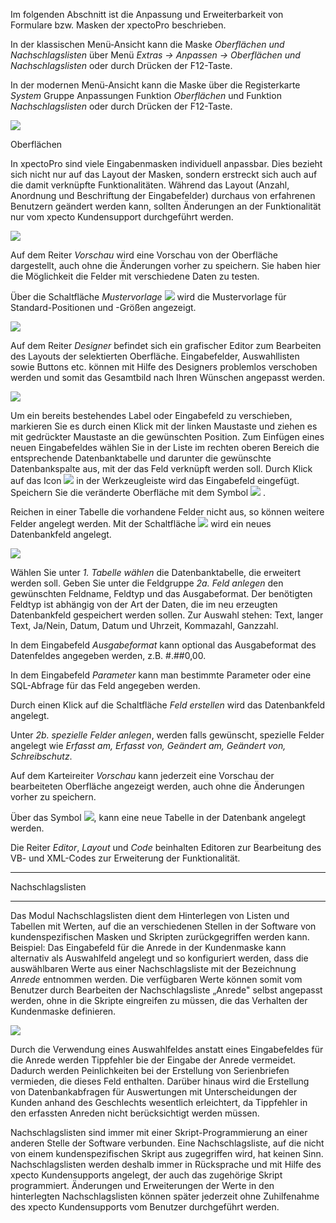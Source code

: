 Im folgenden Abschnitt ist die Anpassung und Erweiterbarkeit von Formulare bzw. Masken der xpectoPro beschrieben.

In der klassischen Menü-Ansicht kann die Maske *Oberflächen und Nachschlagslisten* über Menü *Extras → Anpassen → Oberflächen und Nachschlagslisten* oder durch Drücken der F12-Taste.

In der modernen Menü-Ansicht kann die Maske über die Registerkarte *System* Gruppe Anpassungen Funktion *Oberflächen* und Funktion *Nachschlagslisten* oder durch Drücken der F12-Taste.

![](http://xpecto.github.io/docs/img/img_1462178525763.png)

Oberflächen

In xpectoPro sind viele Eingabenmasken individuell anpassbar. Dies bezieht sich nicht nur auf das Layout der Masken, sondern erstreckt sich auch auf die damit verknüpfte Funktionalitäten. Während das Layout (Anzahl, Anordnung und Beschriftung der Eingabefelder) durchaus von erfahrenen Benutzern geändert werden kann, sollten Änderungen an der Funktionalität nur vom xpecto Kundensupport durchgeführt werden. 

![](http://xpecto.github.io/docs/img/img_1462174447372.png)

Auf dem Reiter *Vorschau* wird eine Vorschau von der Oberfläche dargestellt, auch ohne die Änderungen vorher zu speichern. Sie haben hier die Möglichkeit die Felder mit verschiedene Daten zu testen.

Über die Schaltfläche *Mustervorlage* ![](http://xpecto.github.io/docs/img/img_1424264077326.png) wird die Mustervorlage für Standard-Positionen und -Größen angezeigt. 

![](http://xpecto.github.io/docs/img/img_1462174005141.png)


Auf dem Reiter *Designer* befindet sich ein grafischer Editor zum Bearbeiten des Layouts der selektierten Oberfläche. Eingabefelder, Auswahllisten sowie Buttons etc. können mit Hilfe des Designers problemlos verschoben werden und somit das Gesamtbild nach Ihren Wünschen angepasst werden. 

![](http://xpecto.github.io/docs/img/img_1462174170782.png)

Um ein bereits bestehendes Label oder Eingabefeld zu verschieben, markieren Sie es durch einen Klick mit der linken Maustaste und ziehen es mit gedrückter Maustaste an die gewünschten Position. 
Zum Einfügen eines neuen Eingabefeldes wählen Sie in der Liste im rechten oberen Bereich die entsprechende Datenbanktabelle und darunter die gewünschte Datenbankspalte aus, mit der das Feld verknüpft werden soll. Durch Klick auf das  Icon ![](http://xpecto.github.io/docs/img/img_1442578074569.png) in der Werkzeugleiste wird das Eingabefeld eingefügt. Speichern Sie die veränderte Oberfläche mit dem Symbol ![](http://xpecto.github.io/docs/img/img_1442578440840.png) . 

Reichen in einer Tabelle die vorhandene Felder nicht aus, so können weitere Felder angelegt werden. Mit der Schaltfläche ![](http://xpecto.github.io/docs/img/img_1442580597049.png) wird ein neues Datenbankfeld angelegt.

![](http://xpecto.github.io/docs/img/img_1442580545253.png)

Wählen Sie unter *1. Tabelle wählen* die Datenbanktabelle, die erweitert werden soll. Geben Sie unter die Feldgruppe *2a. Feld anlegen* den gewünschten Feldname, Feldtyp und das Ausgabeformat. Der benötigten Feldtyp ist abhängig von der Art der Daten, die im neu erzeugten Datenbankfeld gespeichert werden sollen. Zur Auswahl stehen: Text, langer Text, Ja/Nein, Datum, Datum und Uhrzeit, Kommazahl, Ganzzahl.

In dem Eingabefeld *Ausgabeformat* kann optional das Ausgabeformat des Datenfeldes angegeben werden, z.B.  #.##0,00. 

In dem Eingabefeld *Parameter* kann man bestimmte Parameter oder eine SQL-Abfrage für das Feld angegeben werden. 

Durch einen Klick auf die Schaltfläche *Feld erstellen* wird das Datenbankfeld angelegt.

Unter *2b. spezielle Felder anlegen*, werden falls gewünscht, spezielle Felder angelegt wie *Erfasst am, Erfasst von, Geändert am, Geändert von, Schreibschutz*.

Auf dem Karteireiter *Vorschau* kann jederzeit eine Vorschau der bearbeiteten Oberfläche angezeigt werden, auch ohne die Änderungen vorher zu speichern.

Über das Symbol ![](http://xpecto.github.io/docs/img/img_1442580639187.png), kann eine neue Tabelle in der Datenbank angelegt werden. 

Die Reiter *Editor*, *Layout* und *Code* beinhalten Editoren zur Bearbeitung des VB- und XML-Codes zur Erweiterung der Funktionalität. 


----------


Nachschlagslisten


----------


Das Modul Nachschlagslisten dient dem Hinterlegen von Listen und Tabellen mit Werten, auf die an verschiedenen Stellen in der Software von kundenspezifischen Masken und Skripten zurückgegriffen werden kann. 
Beispiel: Das Eingabefeld für die Anrede in der Kundenmaske kann alternativ als Auswahlfeld angelegt und so konfiguriert werden, dass die auswählbaren Werte aus einer Nachschlagsliste mit der Bezeichnung *Anrede* entnommen werden. Die verfügbaren Werte können somit vom Benutzer durch Bearbeiten der Nachschlagsliste  „Anrede" selbst angepasst werden, ohne in die Skripte eingreifen zu müssen, die das Verhalten der Kundenmaske definieren.

![](http://xpecto.github.io/docs/img/img_1442581536742.png)

Durch die Verwendung eines Auswahlfeldes anstatt eines Eingabefeldes für die Anrede werden Tippfehler bie der Eingabe der Anrede vermeidet. Dadurch werden Peinlichkeiten bei der Erstellung von Serienbriefen vermieden, die dieses Feld enthalten. Darüber hinaus wird die Erstellung von Datenbankabfragen für Auswertungen mit Unterscheidungen der Kunden anhand des Geschlechts wesentlich erleichtert, da Tippfehler in den erfassten Anreden nicht berücksichtigt werden müssen.

Nachschlagslisten sind immer mit einer Skript-Programmierung an einer anderen Stelle der Software verbunden. Eine Nachschlagsliste, auf die nicht von einem kundenspezifischen Skript aus zugegriffen wird, hat keinen Sinn. Nachschlagslisten werden deshalb immer in Rücksprache und mit Hilfe des xpecto Kundensupports angelegt, der auch das zugehörige Skript programmiert. Änderungen und Erweiterungen der Werte in den hinterlegten Nachschlagslisten können später jederzeit ohne Zuhilfenahme des xpecto Kundensupports vom Benutzer durchgeführt werden. 